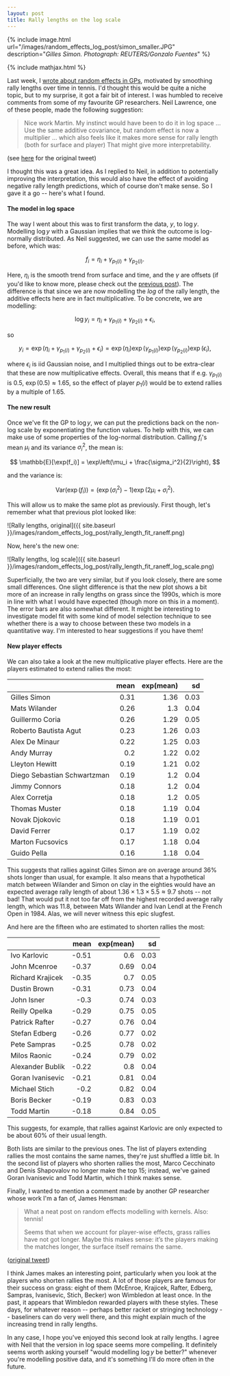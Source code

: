 ```yaml
---
layout: post
title: Rally lengths on the log scale
---
```


{% include image.html url="/images/random_effects_log_post/simon_smaller.JPG" description="<i>Gilles Simon. Photograph: REUTERS/Gonzalo Fuentes</i>" %}

{% include mathjax.html %}

Last week, I [wrote about random effects in GPs](https://martiningram.github.io/gp-random-effects/), motivated by smoothing rally lengths over time in tennis. I'd thought this would be quite a niche topic, but to my surprise, it got a fair bit of interest. I was humbled to receive comments from some of my favourite GP researchers. Neil Lawrence, one of these people, made the following suggestion:

> Nice work Martin. My instinct would have been to do it in log space ...  Use the same additive covariance, but random effect is now a multiplier ... which also feels like it makes more sense for rally length (both for surface and player) That might give more interpretability.

(see [here](https://twitter.com/lawrennd/status/1370795913430634503) for the original tweet)

I thought this was a great idea. As I replied to Neil, in addition to potentially improving the interpretation, this would also have the effect of avoiding negative rally length predictions, which of course don't make sense. So I gave it a go -- here's what I found.

#### The model in log space

The way I went about this was to first transform the data, $y$, to $\log y$. Modelling $\log y$ with a Gaussian implies that we think the outcome is log-normally distributed. As Neil suggested, we can use the same model as before, which was:

$$
f_i = \eta_i + \gamma_{p_1(i)} + \gamma_{p_2(i)}.
$$

Here, $\eta_i$ is the smooth trend from surface and time, and the $\gamma$ are offsets (if you'd like to know more, please check out the [previous post](https://martiningram.github.io/gp-random-effects/)). The difference is that since we are now modelling the _log_ of the rally length, the additive effects here are in fact multiplicative. To be concrete, we are modelling:

$$
\log y_i = \eta_i + \gamma_{p_1(i)} + \gamma_{p_2(i)} + \epsilon_i,
$$

so

$$
y_i = \exp(\eta_i + \gamma_{p_1(i)} + \gamma_{p_2(i)} + \epsilon_i) = \exp(\eta_i) \exp(\gamma_{p_1(i)})\exp(\gamma_{p_2(i)}) \exp(\epsilon_i),
$$

where $\epsilon_i$ is iid Gaussian noise, and I multiplied things out to be extra-clear that these are now multiplicative effects. Overall, this means that if e.g. $\gamma_{p_1(i)}$ is 0.5, $\exp(0.5) \approx 1.65$, so the effect of player $p_1(i)$ would be to extend rallies by a multiple of 1.65.

#### The new result

Once we've fit the GP to $\log y$, we can put the predictions back on the non-log scale by exponentiating the function values. To help with this, we can make use of some properties of the log-normal distribution. Calling $f_i$'s mean $\mu_i$ and its variance $\sigma^2_i$, the mean is:

$$
\mathbb{E}[\exp(f_i)] = \exp\left(\mu_i + \frac{\sigma_i^2}{2}\right),
$$

and the variance is:

$$
\textrm{Var}(\exp(f_i)) = (\exp(\sigma_i^2) - 1)\exp(2 \mu_i + \sigma_i^2).
$$

This will allow us to make the same plot as previously. First though, let's remember what that previous plot looked like:

![Rally lengths, original]({{ site.baseurl }}/images/random_effects_log_post/rally_length_fit_raneff.png)

Now, here's the new one:

![Rally lengths, log scale]({{ site.baseurl }}/images/random_effects_log_post/rally_length_fit_raneff_log_scale.png)

Superficially, the two are very similar, but if you look closely, there are some small differences. One slight difference is that the new plot shows a bit more of an increase in rally lengths on grass since the 1990s, which is more in line with what I would have expected (though more on this in a moment). The error bars are also somewhat different. It might be interesting to investigate model fit with some kind of model selection technique to see whether there is a way to choose between these two models in a quantitative way. I'm interested to hear suggestions if you have them!

#### New player effects

We can also take a look at the new multiplicative player effects. Here are the players estimated to extend rallies the most:

|                             |   mean |   exp(mean) |   sd |
|:----------------------------|-------:|------------:|-----:|
| Gilles Simon                |   0.31 |        1.36 | 0.03 |
| Mats Wilander               |   0.26 |        1.3  | 0.04 |
| Guillermo Coria             |   0.26 |        1.29 | 0.05 |
| Roberto Bautista Agut       |   0.23 |        1.26 | 0.03 |
| Alex De Minaur              |   0.22 |        1.25 | 0.03 |
| Andy Murray                 |   0.2  |        1.22 | 0.02 |
| Lleyton Hewitt              |   0.19 |        1.21 | 0.02 |
| Diego Sebastian Schwartzman |   0.19 |        1.2  | 0.04 |
| Jimmy Connors               |   0.18 |        1.2  | 0.04 |
| Alex Corretja               |   0.18 |        1.2  | 0.05 |
| Thomas Muster               |   0.18 |        1.19 | 0.04 |
| Novak Djokovic              |   0.18 |        1.19 | 0.01 |
| David Ferrer                |   0.17 |        1.19 | 0.02 |
| Marton Fucsovics            |   0.17 |        1.18 | 0.04 |
| Guido Pella                 |   0.16 |        1.18 | 0.04 |

This suggests that rallies against Gilles Simon are on average around 36% shots longer than usual, for example. It also means that a hypothetical match between Wilander and Simon on clay in the eighties would have an expected average rally length of about $1.36 \times 1.3 \times 5.5 \approx 9.7$ shots -- not bad! That would put it not too far off from the highest recorded average rally length, which was 11.8, between Mats Wilander and Ivan Lendl at the French Open in 1984. Alas, we will never witness this epic slugfest.

 And here are the fifteen who are estimated to shorten rallies the most:

|                  |   mean |   exp(mean) |   sd |
|:-----------------|-------:|------------:|-----:|
| Ivo Karlovic     |  -0.51 |        0.6  | 0.03 |
| John Mcenroe     |  -0.37 |        0.69 | 0.04 |
| Richard Krajicek |  -0.35 |        0.7  | 0.05 |
| Dustin Brown     |  -0.31 |        0.73 | 0.04 |
| John Isner       |  -0.3  |        0.74 | 0.03 |
| Reilly Opelka    |  -0.29 |        0.75 | 0.05 |
| Patrick Rafter   |  -0.27 |        0.76 | 0.04 |
| Stefan Edberg    |  -0.26 |        0.77 | 0.02 |
| Pete Sampras     |  -0.25 |        0.78 | 0.02 |
| Milos Raonic     |  -0.24 |        0.79 | 0.02 |
| Alexander Bublik |  -0.22 |        0.8  | 0.04 |
| Goran Ivanisevic |  -0.21 |        0.81 | 0.04 |
| Michael Stich    |  -0.2  |        0.82 | 0.04 |
| Boris Becker     |  -0.19 |        0.83 | 0.03 |
| Todd Martin      |  -0.18 |        0.84 | 0.05 |

This suggests, for example, that rallies against Karlovic are only expected to be about 60% of their usual length. 

Both lists are similar to the previous ones. The list of players extending rallies the most contains the same names, they're just shuffled a little bit. In the second list of players who shorten rallies the most, Marco Cecchinato and Denis Shapovalov no longer make the top 15; instead, we've gained Goran Ivanisevic and Todd Martin, which I think makes sense.

Finally, I wanted to mention a comment made by another GP researcher whose work I'm a fan of, James Hensman:

> What a neat post on random effects modelling with kernels. Also: tennis! 
>
> Seems that when we account for player-wise effects, grass rallies have not got longer. Maybe this makes sense: it’s the players making the matches longer, the surface itself remains the same.

([original tweet](https://twitter.com/jameshensman/status/1370690768994721792)) 

I think James makes an interesting point, particularly when you look at the players who shorten rallies the most. A lot of those players are famous for their success on grass: eight of them (McEnroe, Krajicek, Rafter, Edberg, Sampras, Ivanisevic, Stich, Becker) won Wimbledon at least once. In the past, it appears that Wimbledon rewarded players with these styles. These days, for whatever reason -- perhaps better racket or stringing technology -- baseliners can do very well there, and this might explain much of the increasing trend in rally lengths.

In any case, I hope you've enjoyed this second look at rally lengths. I agree with Neil that the version in log space seems more compelling. It definitely seems worth asking yourself "would modelling $\log y$ be better?" whenever you're modelling positive data, and it's something I'll do more often in the future.
